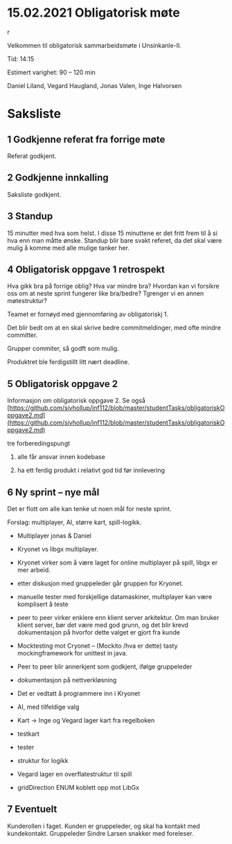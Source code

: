 
# 15.02.2021 Obligatorisk møte
r



Velkommen til obligatorisk sammarbeidsmøte i Unsinkanle-II.

Tid: 14:15

Estimert varighet: 90 – 120 min



Daniel Liland, Vegard Haugland, Jonas Valen, Inge Halvorsen

# Saksliste

## 1 Godkjenne referat fra forrige møte

Referat godkjent.

## 2 Godkjenne innkalling

Saksliste godkjent.

## 3 Standup

15 minutter med hva som helst. I disse 15 minuttene er det fritt frem til å si hva enn man måtte ønske. Standup blir bare svakt referet, da det skal være mulig å komme med alle mulige tanker her.

## 4 Obligatorisk oppgave 1 retrospekt

Hva gikk bra på forrige oblig? Hva var mindre bra? Hvordan kan vi forsikre oss om at neste sprint fungerer like bra/bedre? Tgrenger vi en annen møtestruktur?

Teamet er fornøyd med gjennomføring av obligatoriskj 1.

Det blir bedt om at en skal skrive bedre commitmeldinger, med ofte mindre committer.

Grupper commiter, så godft som mulig.

Produktret ble ferdigstillt litt nært deadline.

## 5 Obligatorisk oppgave 2

Informasjon om obligatorisk oppgave 2. Se også [https://github.com/sivhollup/inf112/blob/master/studentTasks/obligatoriskOppgave2.md](https://github.com/sivhollup/inf112/blob/master/studentTasks/obligatoriskOppgave2.md)

tre forberedingspungt

1. alle får ansvar innen kodebase

2. ha ett ferdig produkt i relativt god tid før innlevering

## 6 Ny sprint – nye mål

Det er flott om alle kan tenke ut noen mål for neste sprint.

Forslag: multiplayer, AI, større kart, spill-logikk.

- Multiplayer jonas & Daniel

- Kryonet vs libgx multiplayer.

- Kryonet virker som å være laget for online multiplayer på spill, libgx er mer arbeid.
- etter diskusjon med gruppeleder går gruppen for Kryonet.
- manuelle tester med forskjellige datamaskiner, multiplayer kan være komplisert å teste
- peer to peer virker enklere enn klient server arkitektur. Om man bruker klient server, bør det være med god grunn, og det blir krevd dokumentasjon på hvorfor dette valget er gjort fra kunde

- Mocktesting mot Cryonet – (Mockito /hva er dette) tasty mockingframework for unittest in java.

- Peer to peer blir annerkjent som godkjent, ifølge gruppeleder

- dokumentasjon på nettverkløsning
- Det er vedtatt å programmere inn i Kryonet

- AI, med tilfeldige valg

- Kart -> Inge og Vegard lager kart fra regelboken

- testkart

- tester

- struktur for logikk

- Vegard lager en overflatestruktur til spill

- gridDirection ENUM koblett opp mot LibGx

## 7 Eventuelt

Kunderollen i faget. Kunden er gruppeleder, og skal ha kontakt med kundekontakt. Gruppeleder Sindre Larsen snakker med foreleser.